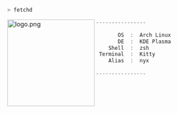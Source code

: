 ```zsh
> fetchd
```

<img align="left" src="https://66.media.tumblr.com/db5bfe76323a05b7bff70a272baef5a9/tumblr_oqufitCx7i1u84suwo1_500.png" alt="logo.png" width="200" /> 

```csharp
----------------

       OS  :  Arch Linux
       DE  :  KDE Plasma
    Shell  :  zsh
 Terminal  :  Kitty
    Alias  :  nyx
    
----------------
```
